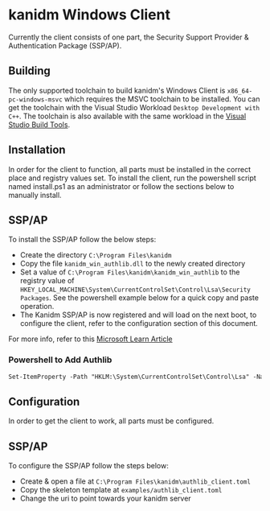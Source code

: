 # kanidm Windows Client
Currently the client consists of one part, the Security Support Provider & Authentication Package (SSP/AP).

## Building
The only supported toolchain to build kanidm's Windows Client is `x86_64-pc-windows-msvc` which requires the MSVC toolchain to be installed. You can get the toolchain with the Visual Studio Workload `Desktop Development with C++`. The toolchain is also available with the same workload in the [Visual Studio Build Tools](https://visualstudio.microsoft.com/downloads/#build-tools-for-visual-studio-2022).

## Installation
In order for the client to function, all parts must be installed in the correct place and registry values set. To install the client, run the powershell script named install.ps1 as an administrator or follow the sections below to manually install.

## SSP/AP
To install the SSP/AP follow the below steps:
* Create the directory `C:\Program Files\kanidm`
* Copy the file `kanidm_win_authlib.dll` to the newly created directory
* Set a value of `C:\Program Files\kanidm\kanidm_win_authlib` to the registry value of `HKEY_LOCAL_MACHINE\System\CurrentControlSet\Control\Lsa\Security Packages`. See the powershell example below for a quick copy and paste operation.
* The Kanidm SSP/AP is now registered and will load on the next boot, to configure the client, refer to the configuration section of this document.

For more info, refer to this [Microsoft Learn Article](https://learn.microsoft.com/en-us/windows/win32/secauthn/registering-ssp-ap-dlls)

### Powershell to Add Authlib
```ps
Set-ItemProperty -Path "HKLM:\System\CurrentControlSet\Control\Lsa" -Name "Security Packages" -Value "C:\Program Files\kanidm\kanidm_win_authlib"
```

## Configuration
In order to get the client to work, all parts must be configured.

## SSP/AP
To configure the SSP/AP follow the steps below:
* Create & open a file at `C:\Program Files\kanidm\authlib_client.toml`
* Copy the skeleton template at `examples/authlib_client.toml`
* Change the uri to point towards your kanidm server
